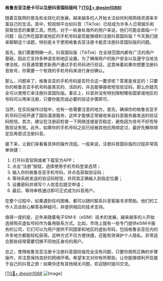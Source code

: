 **格鲁吉亚注册卡可以注册抖音国际版吗？[[TG💪+ @esim1088](https://t.me/s/esim1088)]**

随着互联网的普及和全球化的发展，越来越多的人开始关注如何利用网络资源来丰富自己的生活。其中，短视频平台如抖音（TikTok）已经成为许多人日常娱乐和获取信息的重要工具。然而，对于一些身处海外的用户来说，他们可能会面临一个问题：自己所在国家或地区的手机号码是否能够顺利注册抖音国际版？今天我们就来聊聊这个话题，特别是关于使用格鲁吉亚注册卡能否注册抖音国际版的问题。

首先，我们需要明确一点，抖音国际版（TikTok）在全球范围内都有广泛的用户基础，因此它支持多种语言和地区设置。为了确保用户的账户安全以及遵守当地法律法规，抖音通常要求新用户通过手机号码进行验证。这意味着如果你想要注册抖音账号，你需要一个有效的手机号码来进行身份确认。

那么，问题来了，格鲁吉亚的手机号码是否符合这一要求呢？答案是肯定的！只要你的格鲁吉亚手机号码是真实的、活跃的，并且能够接收短信验证码，那么你就完全可以使用它来注册抖音国际版。事实上，抖音并没有特别限制哪些国家或地区的号码可以用来注册，只要你能完成必要的验证步骤即可。

当然，在实际操作过程中，也有一些需要注意的地方。首先，确保你的格鲁吉亚手机号码已经开通了国际漫游服务，这样才能够正常接收来自抖音服务器发送的验证码短信。其次，建议在注册前检查一下网络连接是否稳定，避免因为信号不好而导致验证失败。此外，如果你的手机号码之前已经被其他应用绑定过，最好先解除绑定后再尝试注册抖音。

接下来，让我们来看看具体的操作流程。一般来说，注册抖音国际版的过程非常简单快捷：

1. 打开抖音官网或者下载官方APP；
2. 点击“注册”按钮，选择使用手机号码登录选项；
3. 输入你的格鲁吉亚手机号码，并点击获取验证码；
4. 等待系统发送的验证码短信，并将其正确输入到指定位置；
5. 设置密码并填写个人信息后提交申请；
6. 最后，等待审核通过即可正式成为抖音用户。

在整个过程中，如果遇到任何困难，都可以随时联系抖音客服寻求帮助。他们的工作人员会耐心解答各种疑问，并提供相应的技术支持。

值得一提的是，近年来随着电子SIM卡（eSIM）技术的发展，越来越多的人开始选择购买虚拟号码作为备用联系方式。比如，市场上就有一些专门提供eSIM卡服务的公司，它们可以为用户提供不同国家和地区的虚拟号码，包括格鲁吉亚在内的许多地方都能轻松获得。这种方式不仅方便快捷，还能有效保护个人隐私，非常适合那些经常需要切换不同地区身份的用户。

总之，使用格鲁吉亚注册卡注册抖音国际版完全没有问题，只要你按照正确的步骤操作，并注意保持良好的网络环境。希望本文对你有所帮助，让你能够顺利开启属于自己的抖音之旅！如果你还有其他相关问题，欢迎随时提问交流。

[[TG💪+ @esim1088](https://t.me/s/esim1088) ![Image](https://i.postimg.cc/4NQfJmqS/Snipaste-2025-05-13-00-14-12.png)]